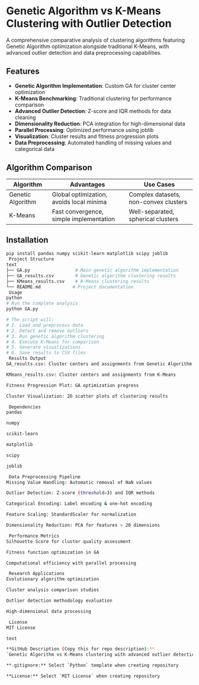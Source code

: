 # Genetic Algorithm vs K-Means Clustering with Outlier Detection

A comprehensive comparative analysis of clustering algorithms featuring Genetic Algorithm optimization alongside traditional K-Means, with advanced outlier detection and data preprocessing capabilities.

## Features

- **Genetic Algorithm Implementation**: Custom GA for cluster center optimization
- **K-Means Benchmarking**: Traditional clustering for performance comparison  
- **Advanced Outlier Detection**: Z-score and IQR methods for data cleaning
- **Dimensionality Reduction**: PCA integration for high-dimensional data
- **Parallel Processing**: Optimized performance using joblib
- **Visualization**: Cluster results and fitness progression plots
- **Data Preprocessing**: Automated handling of missing values and categorical data

## Algorithm Comparison

| Algorithm | Advantages | Use Cases |
|-----------|-------------|-----------|
| Genetic Algorithm | Global optimization, avoids local minima | Complex datasets, non-convex clusters |
| K-Means | Fast convergence, simple implementation | Well-separated, spherical clusters |

## Installation

```bash
pip install pandas numpy scikit-learn matplotlib scipy joblib
 Project Structure
text
├── GA.py                 # Main genetic algorithm implementation
├── GA_results.csv        # Genetic algorithm clustering results  
├── KMeans_results.csv    # K-Means clustering results
└── README.md            # Project documentation
 Usage
python
# Run the complete analysis
python GA.py

# The script will:
# 1. Load and preprocess data
# 2. Detect and remove outliers
# 3. Run genetic algorithm clustering
# 4. Execute K-Means for comparison
# 5. Generate visualizations
# 6. Save results to CSV files
 Results Output
GA_results.csv: Cluster centers and assignments from Genetic Algorithm

KMeans_results.csv: Cluster centers and assignments from K-Means

Fitness Progression Plot: GA optimization progress

Cluster Visualization: 2D scatter plots of clustering results

 Dependencies
pandas

numpy

scikit-learn

matplotlib

scipy

joblib

 Data Preprocessing Pipeline
Missing Value Handling: Automatic removal of NaN values

Outlier Detection: Z-score (threshold=3) and IQR methods

Categorical Encoding: Label encoding & one-hot encoding

Feature Scaling: StandardScaler for normalization

Dimensionality Reduction: PCA for features > 20 dimensions

 Performance Metrics
Silhouette Score for cluster quality assessment

Fitness function optimization in GA

Computational efficiency with parallel processing

 Research Applications
Evolutionary algorithm optimization

Cluster analysis comparison studies

Outlier detection methodology evaluation

High-dimensional data processing

 License
MIT License

text

**GitHub Description (Copy this for repo description):**
`Genetic Algorithm vs K-Means clustering with advanced outlier detection. Features Z-score/IQR methods, PCA, parallel processing, and performance comparison. Complete data preprocessing pipeline.`

**.gitignore:** Select `Python` template when creating repository

**License:** Select `MIT License` when creating repository
